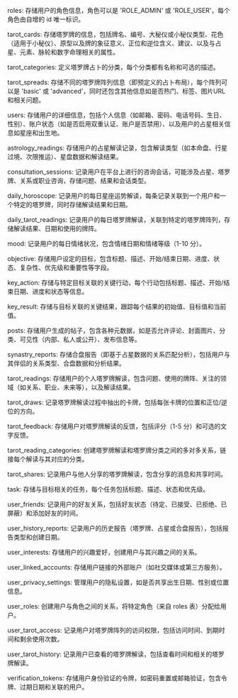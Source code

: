 roles: 存储用户的角色信息，角色可以是 'ROLE_ADMIN' 或 'ROLE_USER'，每个角色由自增的 id 唯一标识。

tarot_cards: 存储塔罗牌的信息，包括牌名、编号、大秘仪或小秘仪类型、花色（适用于小秘仪）、原型以及牌的象征意义、正位和逆位含义、建议、以及与占星、元素、脉轮和数字命理相关的属性。

tarot_categories: 定义塔罗牌占卜的分类，每个分类都有名称和可选的描述。

tarot_spreads: 存储不同的塔罗牌阵列信息（即预定义的占卜布局），每个阵列可以是 'basic' 或 'advanced'，同时还包含其他信息如是否热门、标签、图片URL和相关问题。

users: 存储用户的详细信息，包括个人信息（如邮箱、密码、电话号码、生日、性别）、账户状态（如是否启用双重认证、账户是否禁用）、以及用户的占星相关信息如星座和出生地。

astrology_readings: 存储用户的占星解读记录，包含解读类型（如本命盘、行星过境、次限推运）、星盘数据和解读结果。

consultation_sessions: 记录用户在平台上进行的咨询会话，可能涉及占星、塔罗牌、关系或职业咨询，存储问题、结果和会话类型。

daily_horoscope: 记录用户的每日星座运势解读，每条记录关联到一个用户和一个特定的塔罗牌，同时存储解读结果和日期。

daily_tarot_readings: 记录用户的每日塔罗牌解读，关联到特定的塔罗牌阵列，存储解读结果、日期和使用的牌阵。

mood: 记录用户的每日情绪状况，包含情绪日期和情绪等级（1-10 分）。

objective: 存储用户设定的目标，包含标题、描述、开始/结束日期、进度、状态、复杂性、优先级和重要性等字段。

key_action: 存储与特定目标关联的关键行动，每个行动包括标题、描述、开始/结束日期、进度和状态等信息。

key_result: 存储与目标关联的关键结果，跟踪每个结果的初始值、目标值和当前值。

posts: 存储用户生成的帖子，包含各种元数据，如是否允许评论、封面图片、分类、可见性（内部、私人或公开）、发布信息等。

synastry_reports: 存储合盘报告（即基于占星数据的关系匹配分析），包括用户与其伴侣的关系类型、合盘数据和分析结果。

tarot_readings: 存储用户的个人塔罗牌解读，包含问题、使用的牌阵、关注的领域（如关系、职业、未来等），以及解读结果。

tarot_draws: 记录塔罗牌解读过程中抽出的卡牌，包括每张卡牌的位置和正位/逆位的方向。

tarot_feedback: 存储用户对塔罗牌解读的反馈，包括评分（1-5 分）和可选的文字反馈。

tarot_reading_categories: 创建塔罗牌解读和塔罗牌分类之间的多对多关系，链接每个解读与其对应的分类。

tarot_shares: 记录用户与他人分享的塔罗牌解读，包含分享的消息和共享时间。

task: 存储与目标相关的任务，每个任务包括标题、描述、状态和优先级。

user_friends: 记录用户的好友关系，包括好友状态（待定、已接受、已拒绝、已屏蔽）和添加好友的时间。

user_history_reports: 记录用户的历史报告（塔罗牌、占星或合盘报告），包括报告类型和创建日期。

user_interests: 存储用户的兴趣爱好，创建用户与其兴趣之间的关系。

user_linked_accounts: 存储用户链接的外部账户（如社交媒体或第三方服务）。

user_privacy_settings: 管理用户的隐私设置，如是否共享出生日期、性别或位置信息。

user_roles: 创建用户与角色之间的关系，将特定角色（来自 roles 表）分配给用户。

user_tarot_access: 记录用户对塔罗牌阵列的访问权限，包括访问时间、到期时间和剩余使用次数。

user_tarot_history: 记录用户已查看的塔罗牌解读，包括查看时间和相关的塔罗牌解读。

verification_tokens: 存储用户身份验证的令牌，如密码重置或邮箱验证，包含令牌、过期日期和关联的用户。